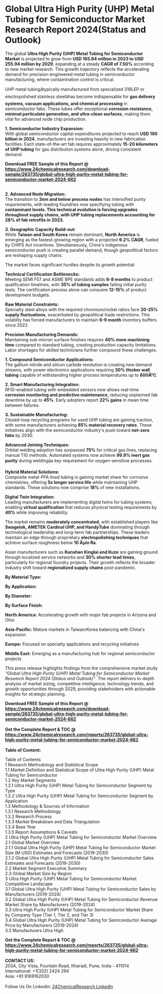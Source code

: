 <h1>Global Ultra High Purity (UHP) Metal Tubing for Semiconductor Market Research Report 2024(Status and Outlook)</h1><p>The global <strong>Ultra High Purity (UHP) Metal Tubing for Semiconductor Market</strong> is projected to grow from <strong>USD 165.84 million in 2023 to USD 255.94 million by 2029</strong>, expanding at a steady <strong>CAGR of 7.50%</strong> according to new market research. This growth trajectory reflects the accelerating demand for precision-engineered metal tubing in semiconductor manufacturing, where contamination control is critical.</p><p>UHP metal tubingâtypically manufactured from specialized 316LEP or electropolished stainless steelâhas become indispensable for <strong>gas delivery systems, vacuum applications, and chemical processing</strong> in semiconductor fabs. These tubes offer exceptional <strong>corrosion resistance, minimal particulate generation, and ultra-clean surfaces</strong>, making them vital for advanced node chip production.</p><p><strong>1. Semiconductor Industry Expansion:</strong><br>
With global semiconductor capital expenditures projected to reach <strong>USD 190 billion in 2024</strong>, manufacturers are investing heavily in new fabrication facilities. Each state-of-the-art fab requires approximately <strong>15-20 kilometers of UHP tubing</strong> for gas distribution systems alone, driving consistent demand.</p><div><b>Download FREE Sample of this Report @ 
            <a href="https://www.24chemicalresearch.com/download-sample/263735/global-ultra-high-purity-metal-tubing-for-semiconductor-market-2024-662">
            https://www.24chemicalresearch.com/download-sample/263735/global-ultra-high-purity-metal-tubing-for-semiconductor-market-2024-662</a></b></div><br><p><strong>2. Advanced Node Migration:</strong><br>
The transition to <strong>3nm and below process nodes</strong> has intensified purity requirements, with leading foundries now specifying tubing with <strong> contaminant levels. This technical evolution is forcing upgrades throughout supply chains, with UHP tubing replacements accounting for <strong>28% of fab retrofits</strong> in 2023.</strong></p><p><strong>3. Geographic Capacity Build-out:</strong><br>
While <strong>Taiwan and South Korea</strong> remain dominant, <strong>North America</strong> is emerging as the fastest-growing region with a projected <strong>9.2% CAGR</strong>, fueled by CHIPS Act incentives. Simultaneously, China's indigenous semiconductor push is creating parallel demand, though geopolitical factors are reshaping supply chains.</p><p>The market faces significant hurdles despite its growth potential:</p><p><strong>Technical Certification Bottlenecks:</strong><br>
    Meeting SEMI F57 and ASME BPE standards adds <strong>6-8 months</strong> to product qualification timelines, with <strong>35% of tubing samples</strong> failing initial purity tests. The certification process alone can consume <strong>12-15%</strong> of product development budgets.</p><p><strong>Raw Material Constraints:</strong><br>
    Specialty steel alloys with the required chromium/nickel ratios face <strong>20-25% supply fluctuations</strong>, exacerbated by geopolitical trade restrictions. This volatility has forced manufacturers to maintain <strong>6-9 month</strong> inventory buffers since 2022.</p><p><strong>Precision Manufacturing Demands:</strong><br>
    Maintaining sub-micron surface finishes requires <strong>40% more machining time</strong> compared to standard tubing, creating production capacity limitations. Labor shortages for skilled technicians further compound these challenges.</p><p><strong>1. Compound Semiconductor Applications:</strong><br>
The gallium nitride and silicon carbide revolution is creating new demand streams, with power electronics applications requiring <strong>30% thicker wall tubing</strong> capable of withstanding higher process temperatures up to <strong>600Â°C</strong>.</p><p><strong>2. Smart Manufacturing Integration:</strong><br>
RFID-enabled tubing with embedded sensors now allows real-time <strong>corrosion monitoring and predictive maintenance</strong>, reducing unplanned fab downtime by up to <strong>45%</strong>. Early adopters report <strong>22% gains</strong> in mean time between failures.</p><p><strong>3. Sustainable Manufacturing:</strong><br>
Closed-loop recycling programs for used UHP tubing are gaining traction, with some manufacturers achieving <strong>85% material recovery rates</strong>. These initiatives align with the semiconductor industry's push toward <strong>net-zero fabs</strong> by 2030.</p><p><strong>Advanced Joining Techniques:</strong><br>
    Orbital welding adoption has surpassed <strong>75%</strong> for critical gas lines, replacing manual TIG methods. Automated systems now achieve <strong>99.9% inert gas purity</strong> during weldingâa key requirement for oxygen-sensitive processes.</p><p><strong>Hybrid Material Solutions:</strong><br>
    Composite metal-PFA lined tubing is gaining market share for corrosive chemistries, offering <strong>5x longer service life</strong> while maintaining UHP standards. These solutions now comprise <strong>18%</strong> of new installations.</p><p><strong>Digital Twin Integration:</strong><br>
    Leading manufacturers are implementing digital twins for tubing systems, enabling <strong>virtual qualification</strong> that reduces physical testing requirements by <strong>40%</strong> while improving reliability.</p><p>The market remains <strong>moderately concentrated</strong>, with established players like <strong>Swagelok, AMETEK Cardinal UHP, and HandyTube</strong> dominating through technological leadership and long-term fab partnerships. These leaders maintain an edge through proprietary <strong>electropolishing techniques</strong> that achieve surface roughness below <strong>10 Âµin Ra</strong>.</p><p>Asian manufacturers such as <strong>Kunshan Kinglai and Kuze</strong> are gaining ground through localized service networks and <strong>30% shorter lead times</strong>, particularly for regional foundry projects. Their growth reflects the broader industry shift toward <strong>regionalized supply chains</strong> post-pandemic.</p><p><strong>By Material Type:</strong></p><p><strong>By Application:</strong></p><p><strong>By Diameter:</strong></p><p><strong>By Surface Finish:</strong></p><p><strong>North America:</strong> Accelerating growth with major fab projects in Arizona and Ohio</p><p><strong>Asia-Pacific:</strong> Mature markets in Taiwan/Korea balancing with China's expansion</p><p><strong>Europe:</strong> Focused on specialty applications and recycling initiatives</p><p><strong>Middle East:</strong> Emerging as a manufacturing hub for regional semiconductor projects</p><p>This press release highlights findings from the comprehensive market study <em>"Global Ultra High Purity (UHP) Metal Tubing for Semiconductor Market Research Report 2024 (Status and Outlook)"</em>. The report delivers in-depth analysis of market sizing, competitive intelligence, technology trends, and growth opportunities through 2029, providing stakeholders with actionable insights for strategic planning.</p><div><b>Download FREE Sample of this Report @ 
            <a href="https://www.24chemicalresearch.com/download-sample/263735/global-ultra-high-purity-metal-tubing-for-semiconductor-market-2024-662">
            https://www.24chemicalresearch.com/download-sample/263735/global-ultra-high-purity-metal-tubing-for-semiconductor-market-2024-662</a></b></div><br><div><b>Get the Complete Report & TOC @ 
            <a href="https://www.24chemicalresearch.com/reports/263735/global-ultra-high-purity-metal-tubing-for-semiconductor-market-2024-662">
            https://www.24chemicalresearch.com/reports/263735/global-ultra-high-purity-metal-tubing-for-semiconductor-market-2024-662</a></b></div><br>
            <b>Table of Content:</b><p>Table of Contents<br />
1 Research Methodology and Statistical Scope<br />
1.1 Market Definition and Statistical Scope of Ultra High Purity (UHP) Metal Tubing for Semiconductor<br />
1.2 Key Market Segments<br />
1.2.1 Ultra High Purity (UHP) Metal Tubing for Semiconductor Segment by Type<br />
1.2.2 Ultra High Purity (UHP) Metal Tubing for Semiconductor Segment by Application<br />
1.3 Methodology & Sources of Information<br />
1.3.1 Research Methodology<br />
1.3.2 Research Process<br />
1.3.3 Market Breakdown and Data Triangulation<br />
1.3.4 Base Year<br />
1.3.5 Report Assumptions & Caveats<br />
2 Ultra High Purity (UHP) Metal Tubing for Semiconductor Market Overview<br />
2.1 Global Market Overview<br />
2.1.1 Global Ultra High Purity (UHP) Metal Tubing for Semiconductor Market Size (M USD) Estimates and Forecasts (2019-2030)<br />
2.1.2 Global Ultra High Purity (UHP) Metal Tubing for Semiconductor Sales Estimates and Forecasts (2019-2030)<br />
2.2 Market Segment Executive Summary<br />
2.3 Global Market Size by Region<br />
3 Ultra High Purity (UHP) Metal Tubing for Semiconductor Market Competitive Landscape<br />
3.1 Global Ultra High Purity (UHP) Metal Tubing for Semiconductor Sales by Manufacturers (2019-2024)<br />
3.2 Global Ultra High Purity (UHP) Metal Tubing for Semiconductor Revenue Market Share by Manufacturers (2019-2024)<br />
3.3 Ultra High Purity (UHP) Metal Tubing for Semiconductor Market Share by Company Type (Tier 1, Tier 2, and Tier 3)<br />
3.4 Global Ultra High Purity (UHP) Metal Tubing for Semiconductor Average Price by Manufacturers (2019-2024)<br />
3.5 Manufacturers Ultra High </p><div><b>Get the Complete Report & TOC @ 
            <a href="https://www.24chemicalresearch.com/reports/263735/global-ultra-high-purity-metal-tubing-for-semiconductor-market-2024-662">
            https://www.24chemicalresearch.com/reports/263735/global-ultra-high-purity-metal-tubing-for-semiconductor-market-2024-662</a></b></div><br><b>CONTACT US:</b><br>
            203A, City Vista, Fountain Road, Kharadi, Pune, India - 411014<br>
            International: +1(332) 2424 294<br>
            Asia: +91 9169162030 <br><br>
            Follow Us On LinkedIn: <a href="https://www.linkedin.com/company/24chemicalresearch/">24ChemicalResearch LinkedIn</a>